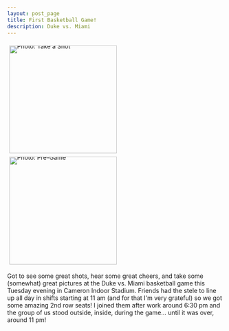 ```yaml
---
layout: post_page
title: First Basketball Game!
description: Duke vs. Miami
---
```

<div style="line-height:0;padding:4px 0 0 1px;">
<a href="http://i.imgur.com/xC48C7s.jpg" style="display:inline-block;margin:3px;text-decoration:none;"> 
<img alt="Photo: Take a Shot" height='250' src="http://i.imgur.com/xC48C7s.jpg" title="Take a Shot" width='250' style="padding:1px;">
</a>
<a href="http://i.imgur.com/bY3hbog.jpg" style="display:inline-block;margin:3px;text-decoration:none;"> 
<img alt="Photo: Pre-Game" height="250" src="http://i.imgur.com/bY3hbog.jpg" title="Pre-Game" width="250" style="padding:1px;">
</a>
</div>


Got to see some great shots, hear some great cheers, and take some (somewhat) great pictures at the Duke vs. Miami basketball game this Tuesday evening in Cameron Indoor Stadium. Friends had the stele to line up all day in shifts starting at 11 am (and for that I'm very grateful) so we got some amazing 2nd row seats! I joined them after work around 6:30 pm and the group of us stood outside, inside, during the game... until it was over, around 11 pm! 
